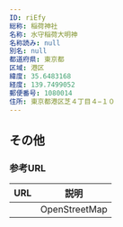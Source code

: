 ```yaml
---
ID: riEfy
総称: 稲荷神社
名称: 水守稲荷大明神
名称読み: null
別名: null
都道府県: 東京都
区域: 港区
緯度: 35.6483168
経度: 139.7499052
郵便番号: 1080014
住所: 東京都港区芝４丁目４−１０
---
```


## その他

### 参考URL

| URL | 説明          |
| --- | ------------- |
|     | OpenStreetMap |
